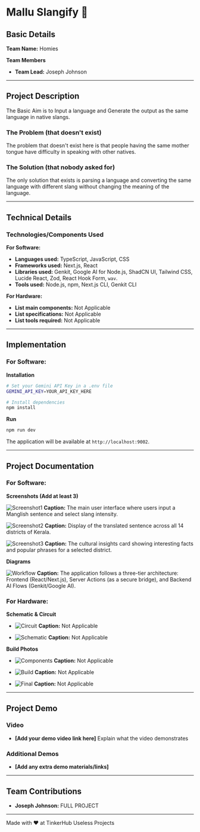# Mallu Slangify 🎯

## Basic Details
**Team Name:** Homies

**Team Members**
- **Team Lead:** Joseph Johnson

---

## Project Description
The Basic Aim is to Input a language and Generate the output as the same language in native slangs.

### The Problem (that doesn't exist)
The problem that doesn't exist here is that people having the same mother tongue have difficulty in speaking with other natives.

### The Solution (that nobody asked for)
The only solution that exists is parsing a language and converting the same language with different slang without changing the meaning of the language.

---

## Technical Details

### Technologies/Components Used

**For Software:**

-   **Languages used:** TypeScript, JavaScript, CSS
-   **Frameworks used:** Next.js, React
-   **Libraries used:** Genkit, Google AI for Node.js, ShadCN UI, Tailwind CSS, Lucide React, Zod, React Hook Form, `wav`.
-   **Tools used:** Node.js, npm, Next.js CLI, Genkit CLI

**For Hardware:**

-   **List main components:** Not Applicable
-   **List specifications:** Not Applicable
-   **List tools required:** Not Applicable

---

## Implementation

### For Software:

**Installation**
```bash
# Set your Gemini API Key in a .env file
GEMINI_API_KEY=YOUR_API_KEY_HERE

# Install dependencies
npm install
```

**Run**
```bash
npm run dev
```
The application will be available at `http://localhost:9002`.

---

## Project Documentation

### For Software:

**Screenshots (Add at least 3)**

![Screenshot1](https://placehold.co/800x600.png?text=Main+UI)
**Caption:** The main user interface where users input a Manglish sentence and select slang intensity.

![Screenshot2](https://placehold.co/800x600.png?text=Translation+Results)
**Caption:** Display of the translated sentence across all 14 districts of Kerala.

![Screenshot3](https://placehold.co/800x600.png?text=Cultural+Insights)
**Caption:** The cultural insights card showing interesting facts and popular phrases for a selected district.

**Diagrams**

![Workflow](https://placehold.co/800x400.png?text=Application+Architecture)
**Caption:** The application follows a three-tier architecture: Frontend (React/Next.js), Server Actions (as a secure bridge), and Backend AI Flows (Genkit/Google AI).

### For Hardware:

**Schematic & Circuit**

-   ![Circuit](https://placehold.co/600x400.png?text=Not+Applicable)
    **Caption:** Not Applicable

-   ![Schematic](https://placehold.co/600x400.png?text=Not+Applicable)
    **Caption:** Not Applicable

**Build Photos**

-   ![Components](https://placehold.co/600x400.png?text=Not+Applicable)
    **Caption:** Not Applicable

-   ![Build](https://placehold.co/600x400.png?text=Not+Applicable)
    **Caption:** Not Applicable

-   ![Final](https://placehold.co/600x400.png?text=Not+Applicable)
    **Caption:** Not Applicable

---

## Project Demo

### Video
- **[Add your demo video link here]** Explain what the video demonstrates

### Additional Demos
- **[Add any extra demo materials/links]**

---

## Team Contributions
- **Joseph Johnson:** FULL PROJECT

---

Made with ❤️ at TinkerHub Useless Projects

